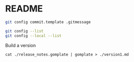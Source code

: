 # README

```sh
git config commit.template .gitmessage  
```

```sh
git config --list 
git config --local --list    
```


Build a version 
```
cat ./release_notes.gomplate | gomplate > ./version1.md
```